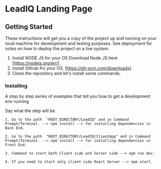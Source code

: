 # LeadIQ Landing Page

## Getting Started

These instructions will get you a copy of the project up and running on your local machine for development and testing purposes. See deployment for notes on how to deploy the project on a live system.

1. Install NODE JS for your OS Download Node JS here [https://nodejs.org/en/].
2. Install Github fro your OS. [https://git-scm.com/downloads].
3. Clone the repository and let's install some commands.

### Installing

A step by step series of examples that tell you how to get a development env running

Say what the step will be

```
1. Go to the path  "ROOT_DIRECTORY/LeadIQ" and in Command Prompt/Terminal. --> npm install --> for installing dependencies in Back End.

2. Go to the path  "ROOT_DIRECTORY/LeadIQ/ClientApp" and in Command Prompt/Terminal. --> npm install --> for installing dependencies in Front End.

3. Command to start both Client side and Server side --> npm run dev.

4. If you need to start only client side React Server --> npm start.

```

